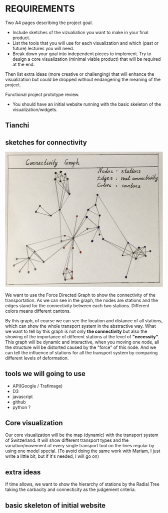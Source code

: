 # REQUIREMENTS

Two A4 pages describing the project goal.

* Include sketches of the vizualiation you want to make in your final product.
* List the tools that you will use for each visualization and which (past or future) lectures you will need.
* Break down your goal into independent pieces to implement. Try to design a core visualization (minimal viable product) that will be required at the end.

Then list extra ideas (more creative or challenging) that will enhance the visualization but could be dropped without endangering the meaning of the project.

Functional project prototype review.

* You should have an initial website running with the basic skeleton of the visualization/widgets.

## Tianchi 

## sketches for connectivity

![Connectivity Graph](https://raw.githubusercontent.com/com-480-data-visualization/com-480-project-story-tellers/master/pic/connectivity.jpg)

We want to use the Force Directed Graph to show the connectivity of the transportation. As we can see in the graph, the nodes are stations and the edges stand for the connectivity between each two stations. Different colors means different cantons. 

By this graph, of course we can see the location and distance of all stations, which can show the whole transport system in the abstractive way. What we want to tell by this graph is not only **the connectivity** but also the showing of  the importance of different stations at the level of **"necessity"**. This graph will be dynamic and interactive, when you moving one node, all the structure will be distorted caused by the "force" of this node. And we can tell the influence of stations for all the transport system by comparing different levels of deformation.


## tools we will going to use

* API(Google / Trafimage)
* D3
* javascript
* github
* python ?


## Core visualization

Our core visualization will be the map (dynamic) with the transport system of Switzerland. It will show different transport types and the variation/movement of every single transport tool on the lines regular by using one model special. (To avoid doing the same work with Mariam, I just write a little bit, but if it's needed, I will go on)


## extra ideas

If time allows, we want to show the hierarchy of stations by the Radial Tree taking the carbacity and connecticity as the judgement criteria.


## basic skeleton of initial website